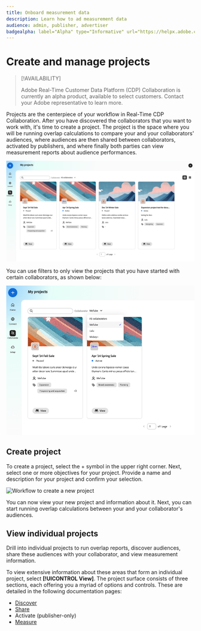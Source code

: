 ```yaml
---
title: Onboard measurement data
description: Learn how to ad measurement data
audience: admin, publisher, advertiser
badgealpha: label="Alpha" type="Informative" url="https://helpx.adobe.com/legal/product-descriptions/real-time-customer-data-platform-b2b-edition-prime-and-ultimate-packages.html newtab=true"
---
```


# Create and manage projects

>[!AVAILABILITY]
>
>Adobe Real-Time Customer Data Platform (CDP) Collaboration is currently an alpha product, available to select customers. Contact your Adobe representative to learn more. 

Projects are the centerpiece of your workflow in Real-Time CDP Collaboration. After you have discovered the collaborators that you want to work with, it's time to create a project. The project is the space where you will be running overlap calculations to compare your and your collaborators' audiences, where audiences are then shared between collaborators, activated by publishers, and where finally both parties can view measurement reports about audience performances. 

![View of all projects, unfiltered.](/help/assets/collaborate/manage-view-projects/projects-overview-page.png)

You can use filters to only view the projects that you have started with certain collaborators, as shown below:

![Filtered view of projects with a single collaborator.](/help/assets/collaborate/manage-view-projects/filtered-project-view.png)

## Create project

To create a project, select the + symbol in the upper right corner. Next, select one or more objectives for your project. Provide a name and description for your project and confirm your selection.

![Workflow to create a new project](/help/assets/collaborate/manage-view-projects/create-project.gif)

You can now view your new project and information about it. Next, you can start running overlap calculations between your and your collaborator's audiences.

## View individual projects

Drill into individual projects to run overlap reports, discover audiences, share these audiences with your collaborator, and view measurement information. 

To view extensive information about these areas that form an individual project, select **[!UICONTROL View]**. The project surface consists of three sections, each offering you a myriad of options and controls. These are detailed in the following documentation pages:

* [Discover](/help/guide/collaborate/discover.md)
* [Share](/help/guide/collaborate/share.md)
* Activate (publisher-only)
* [Measure](/help/guide/collaborate/measure.md)